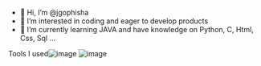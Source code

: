 - 👋 Hi, I’m @jgophisha
- 👀 I’m interested in coding and eager to develop products
- 🌱 I’m currently learning JAVA and have knowledge on Python, C, Html, Css, Sql 
...

<!---
jgophisha/jgophisha is a ✨ special ✨ repository because its `README.md` (this file) appears on your GitHub profile.
You can click the Preview link to take a look at your changes.
--->
Tools I used![image](https://github.com/user-attachments/assets/be5b8376-2513-4a3f-a4cb-98af50b4dd97) ![image](https://github.com/user-attachments/assets/d8930219-f022-49da-a0a0-398bc7f00ad7)

